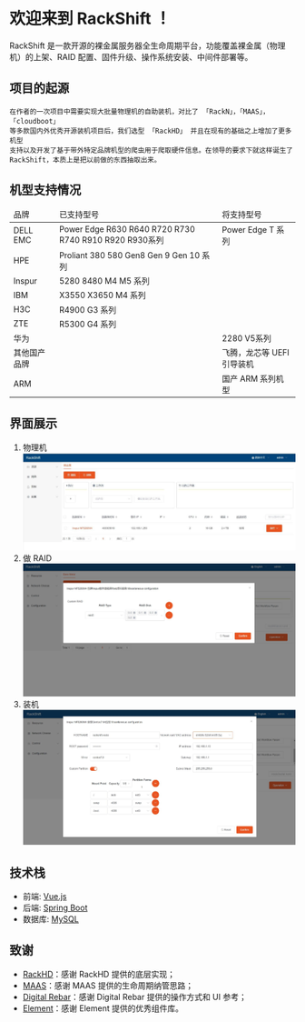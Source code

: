 # 欢迎来到 RackShift ！

  RackShift 是一款开源的裸金属服务器全生命周期平台，功能覆盖裸金属（物理机）的上架、RAID 配置、固件升级、操作系统安装、中间件部署等。  
 
## 项目的起源
    在作者的一次项目中需要实现大批量物理机的自助装机，对比了 「RackN」，「MAAS」，「cloudboot」
    等多款国内外优秀开源装机项目后，我们选型 「RackHD」 并且在现有的基础之上增加了更多机型
    支持以及开发了基于带外特定品牌机型的爬虫用于爬取硬件信息。在领导的要求下就这样诞生了
    RackShift，本质上是把以前做的东西抽取出来。
    
## 机型支持情况
<table>
<thead>
<tr><td>品牌</td><td>已支持型号</td><td>将支持型号</td></tr>
</thead>
<tbody>
<tr>
<td>DELL EMC</td>
<td>Power Edge R630 R640 R720 R730 R740 R910 R920 R930系列</td>
<td>Power Edge T 系列</td>
</tr>
<tr>
<td>HPE</td>
<td>Proliant 380 580 Gen8 Gen 9 Gen 10 系列</td>
</tr>

<tr>
<td>Inspur</td>
<td>5280 8480 M4 M5 系列</td>
</tr>

<tr>
<td>IBM</td>
<td>X3550 X3650 M4 系列</td>
</tr>

<tr>
<td>H3C</td>
<td>R4900 G3 系列</td>
</tr>

<tr>
<td>ZTE</td>
<td>R5300 G4 系列</td>
</tr>

<tr>
<td>华为</td>
<td></td>
<td>2280 V5系列</td>
</tr>

<tr>
<td>其他国产品牌</td>
<td></td>
<td>飞腾，龙芯等 UEFI 引导装机</td>
</tr>

<tr>
<td>ARM</td>
<td></td>
<td>国产 ARM 系列机型</td>
</tr>


</tbody>
</table>

## 界面展示
1. 物理机
![runnob](static/wizard/pm1.jpg)
2. 做 RAID
![runnob](static/wizard/raid.jpg)
3. 装机
![runnob](static/wizard/centos.jpg)

## 技术栈

- 前端: [Vue.js](https://vuejs.org/)
- 后端: [Spring Boot](https://www.tutorialspoint.com/spring_boot/spring_boot_introduction.htm)
- 数据库: [MySQL](https://www.mysql.com/)

## 致谢

-  [RackHD](https://rackhd.github.io/)：感谢 RackHD 提供的底层实现；
-  [MAAS](https://maas.io/)：感谢 MAAS 提供的生命周期纳管思路；
-  [Digital Rebar](https://rackn.com/rebar/)：感谢 Digital Rebar 提供的操作方式和 UI 参考；
-  [Element](https://element.eleme.cn/#/)：感谢 Element 提供的优秀组件库。